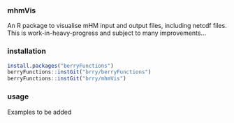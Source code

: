 ### mhmVis
An R package to visualise mHM input and output files, including netcdf files.
This is work-in-heavy-progress and subject to many improvements...

### installation

```R
install.packages("berryFunctions")
berryFunctions::instGit("brry/berryFunctions")
berryFunctions::instGit("brry/mhmVis")
```

### usage

Examples to be added
